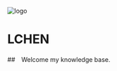 <!-- ![logo](https://docsify.js.org/_media/icon.svg) -->
![logo](https://lchen142857.github.io/#/airplane.svg)

# LCHEN

##　Welcome my knowledge base.


